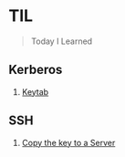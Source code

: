 # TIL
>Today I Learned

## Kerberos
 1. [Keytab](kerberos/keytab.md)

## SSH
 1. [Copy the key to a Server](ssh/copykey.md) 

